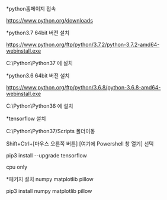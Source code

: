 *python홈페이지 접속

  https://www.python.org/downloads
  
*python3.7 64bit 버전 설치

  https://www.python.org/ftp/python/3.7.2/python-3.7.2-amd64-webinstall.exe
  
  C:\Python\Python37 에 설치
  
*python3.6 64bit 버전 설치 

  https://www.python.org/ftp/python/3.6.8/python-3.6.8-amd64-webinstall.exe
  
  C:\Python\Python36 에 설치
  
*tensorflow 설치

  C:\Python\Python37/Scripts  폴더이동
  
  Shift+Ctrl+[마우스 오른쪽 버튼] [여기에 Powershell  창 열기] 선택
  
  pip3 install --upgrade tensorflow
  
  cpu only
  
*페키지 설치 numpy matplotlib pillow

  pip3 install numpy matplotlib pillow
